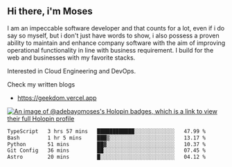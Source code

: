 ## Hi there, i'm Moses

I am an impeccable software developer and that counts for a lot, even if i do say so myself, but i don't just have words to show, i also possess a proven ability to maintain and enhance company software with the aim of improving operational functionality in line with business requirement. I build for the web and businesses with my favorite stacks.

Interested in Cloud Engineering and DevOps.

Check my written blogs
- https://geekdom.vercel.app

[![An image of @adebayomoses's Holopin badges, which is a link to view their full Holopin profile](https://holopin.me/adebayomoses)](https://holopin.io/@adebayomoses)

<!--START_SECTION:waka-->

```txt
TypeScript   3 hrs 57 mins   ████████████░░░░░░░░░░░░░   47.99 %
Bash         1 hr 5 mins     ███▒░░░░░░░░░░░░░░░░░░░░░   13.17 %
Python       51 mins         ██▓░░░░░░░░░░░░░░░░░░░░░░   10.37 %
Git Config   36 mins         ██░░░░░░░░░░░░░░░░░░░░░░░   07.45 %
Astro        20 mins         █░░░░░░░░░░░░░░░░░░░░░░░░   04.12 %
```

<!--END_SECTION:waka-->
